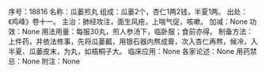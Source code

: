 序号：18816
名称：瓜蒌煎丸
组成：瓜蒌2个，杏仁1两2钱，半夏1两。
出处：《鸡峰》卷十一。
主治：肺经攻注，面生风疮，上喘气促，咳嗽。
加减：None
功效：None
用法用量：每服30丸，煎人参汤下，临卧服；食前亦得。
制备方法：上件药，并依法修事，先将瓜蒌瓤，用银石器内熬成膏，次入杏仁再熬，候冷，入半夏、瓜蒌皮末，为丸，如梧桐子大。
临床应用：None
各家论述：None
用药禁忌：None
附注：None
